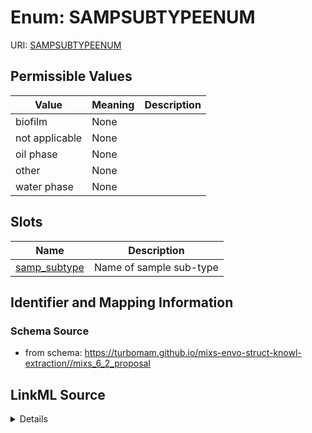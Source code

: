 # Enum: SAMPSUBTYPEENUM



URI: [SAMPSUBTYPEENUM](SAMPSUBTYPEENUM)

## Permissible Values

| Value | Meaning | Description |
| --- | --- | --- |
| biofilm | None |  |
| not applicable | None |  |
| oil phase | None |  |
| other | None |  |
| water phase | None |  |




## Slots

| Name | Description |
| ---  | --- |
| [samp_subtype](samp_subtype.md) | Name of sample sub-type |






## Identifier and Mapping Information







### Schema Source


* from schema: https://turbomam.github.io/mixs-envo-struct-knowl-extraction//mixs_6_2_proposal




## LinkML Source

<details>
```yaml
name: SAMP_SUBTYPE_ENUM
from_schema: https://turbomam.github.io/mixs-envo-struct-knowl-extraction//mixs_6_2_proposal
rank: 1000
permissible_values:
  biofilm:
    text: biofilm
  not applicable:
    text: not applicable
  oil phase:
    text: oil phase
  other:
    text: other
  water phase:
    text: water phase

```
</details>
